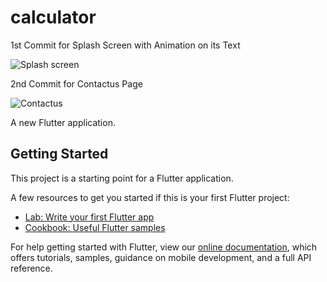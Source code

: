 # calculator


1st Commit for Splash Screen with Animation on its Text

![Splash screen](https://user-images.githubusercontent.com/80968009/117530701-0d034380-aff8-11eb-9bb7-3af86e3143f6.png)


2nd Commit for Contactus Page

![Contactus](https://user-images.githubusercontent.com/80968009/117531321-68830080-affb-11eb-957f-bc373c427afe.png)


A new Flutter application.

## Getting Started

This project is a starting point for a Flutter application.

A few resources to get you started if this is your first Flutter project:

- [Lab: Write your first Flutter app](https://flutter.dev/docs/get-started/codelab)
- [Cookbook: Useful Flutter samples](https://flutter.dev/docs/cookbook)

For help getting started with Flutter, view our
[online documentation](https://flutter.dev/docs), which offers tutorials,
samples, guidance on mobile development, and a full API reference.
